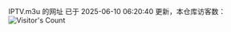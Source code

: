 IPTV.m3u 的网址 已于 2025-06-10 06:20:40 更新，本仓库访客数：![Visitor's Count](https://profile-counter.glitch.me/hero1898_tv/count.svg)
